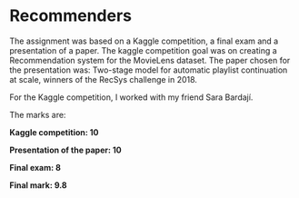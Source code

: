# Recommenders
The assignment was based on a Kaggle competition, a final exam and a presentation of a paper. The kaggle competition goal was on creating a Recommendation
system for the MovieLens dataset. The paper chosen for the presentation was: Two-stage model for automatic playlist continuation at scale, winners of the
RecSys challenge in 2018.

For the Kaggle competition, I worked with my friend Sara Bardají.

The marks are:

**Kaggle competition: 10**

**Presentation of the paper: 10**

**Final exam: 8**

**Final mark: 9.8**
